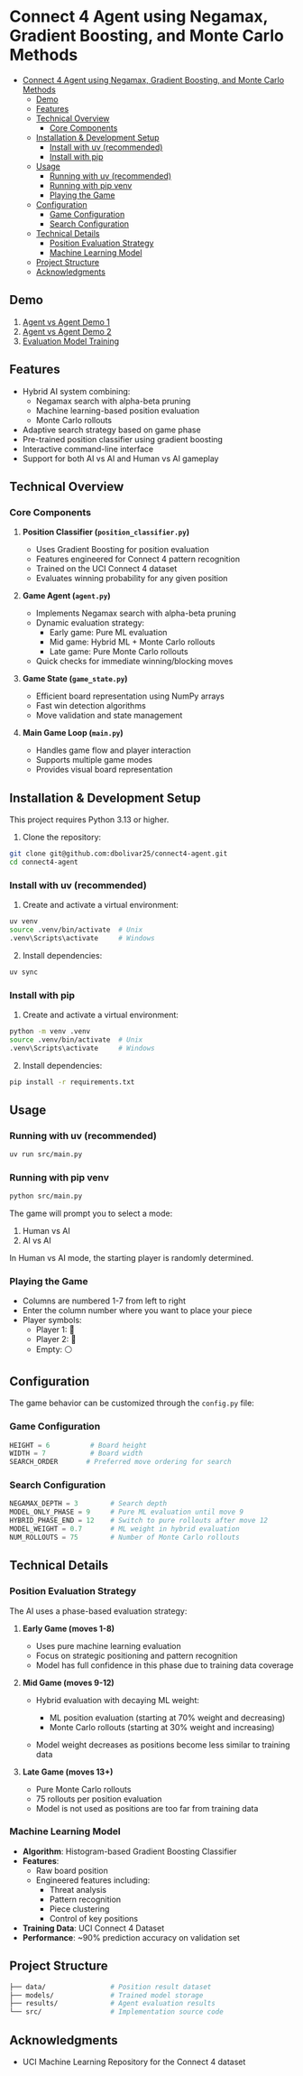 # Connect 4 Agent using Negamax, Gradient Boosting, and Monte Carlo Methods

<!--toc:start-->

- [Connect 4 Agent using Negamax, Gradient Boosting, and Monte Carlo Methods](#connect-4-agent-using-negamax-gradient-boosting-and-monte-carlo-methods)
  - [Demo](#demo)
  - [Features](#features)
  - [Technical Overview](#technical-overview)
    - [Core Components](#core-components)
  - [Installation & Development Setup](#installation-development-setup)
    - [Install with uv (recommended)](#install-with-uv-recommended)
    - [Install with pip](#install-with-pip)
  - [Usage](#usage)
    - [Running with uv (recommended)](#running-with-uv-recommended)
    - [Running with pip venv](#running-with-pip-venv)
    - [Playing the Game](#playing-the-game)
  - [Configuration](#configuration)
    - [Game Configuration](#game-configuration)
    - [Search Configuration](#search-configuration)
  - [Technical Details](#technical-details)
    - [Position Evaluation Strategy](#position-evaluation-strategy)
    - [Machine Learning Model](#machine-learning-model)
  - [Project Structure](#project-structure)
  - [Acknowledgments](#acknowledgments)
  <!--toc:end-->

## Demo

1. [Agent vs Agent Demo 1](https://asciinema.org/a/Hm669hw8VSazlWvaM6tknwvWZ)
2. [Agent vs Agent Demo 2](https://asciinema.org/a/uHWOATu8kjxBE5QAS6oJiZmf8)
3. [Evaluation Model Training](https://asciinema.org/a/P7yCVfh7JYdHdD0PYF3RSKAnx)

## Features

- Hybrid AI system combining:
  - Negamax search with alpha-beta pruning
  - Machine learning-based position evaluation
  - Monte Carlo rollouts
- Adaptive search strategy based on game phase
- Pre-trained position classifier using gradient boosting
- Interactive command-line interface
- Support for both AI vs AI and Human vs AI gameplay

## Technical Overview

### Core Components

1. **Position Classifier (`position_classifier.py`)**

   - Uses Gradient Boosting for position evaluation
   - Features engineered for Connect 4 pattern recognition
   - Trained on the UCI Connect 4 dataset
   - Evaluates winning probability for any given position

2. **Game Agent (`agent.py`)**

   - Implements Negamax search with alpha-beta pruning
   - Dynamic evaluation strategy:
     - Early game: Pure ML evaluation
     - Mid game: Hybrid ML + Monte Carlo rollouts
     - Late game: Pure Monte Carlo rollouts
   - Quick checks for immediate winning/blocking moves

3. **Game State (`game_state.py`)**

   - Efficient board representation using NumPy arrays
   - Fast win detection algorithms
   - Move validation and state management

4. **Main Game Loop (`main.py`)**
   - Handles game flow and player interaction
   - Supports multiple game modes
   - Provides visual board representation

## Installation & Development Setup

This project requires Python 3.13 or higher.

1. Clone the repository:

```bash
git clone git@github.com:dbolivar25/connect4-agent.git
cd connect4-agent
```

### Install with uv (recommended)

1. Create and activate a virtual environment:

```bash
uv venv
source .venv/bin/activate  # Unix
.venv\Scripts\activate     # Windows
```

2. Install dependencies:

```bash
uv sync
```

### Install with pip

1. Create and activate a virtual environment:

```bash
python -m venv .venv
source .venv/bin/activate  # Unix
.venv\Scripts\activate     # Windows
```

2. Install dependencies:

```bash
pip install -r requirements.txt
```

## Usage

### Running with uv (recommended)

```bash
uv run src/main.py
```

### Running with pip venv

```bash
python src/main.py
```

The game will prompt you to select a mode:

1. Human vs AI
2. AI vs AI

In Human vs AI mode, the starting player is randomly determined.

### Playing the Game

- Columns are numbered 1-7 from left to right
- Enter the column number where you want to place your piece
- Player symbols:
  - Player 1: 🔴
  - Player 2: 🔵
  - Empty: ⚪

## Configuration

The game behavior can be customized through the `config.py` file:

### Game Configuration

```python
HEIGHT = 6          # Board height
WIDTH = 7           # Board width
SEARCH_ORDER       # Preferred move ordering for search
```

### Search Configuration

```python
NEGAMAX_DEPTH = 3        # Search depth
MODEL_ONLY_PHASE = 9     # Pure ML evaluation until move 9
HYBRID_PHASE_END = 12    # Switch to pure rollouts after move 12
MODEL_WEIGHT = 0.7       # ML weight in hybrid evaluation
NUM_ROLLOUTS = 75        # Number of Monte Carlo rollouts
```

## Technical Details

### Position Evaluation Strategy

The AI uses a phase-based evaluation strategy:

1.  **Early Game (moves 1-8)**

    - Uses pure machine learning evaluation
    - Focus on strategic positioning and pattern recognition
    - Model has full confidence in this phase due to training data coverage

2.  **Mid Game (moves 9-12)**

    - Hybrid evaluation with decaying ML weight:

      - ML position evaluation (starting at 70% weight and decreasing)
      - Monte Carlo rollouts (starting at 30% weight and increasing)

    - Model weight decreases as positions become less similar to training data

3.  **Late Game (moves 13+)**
    - Pure Monte Carlo rollouts
    - 75 rollouts per position evaluation
    - Model is not used as positions are too far from training data

### Machine Learning Model

- **Algorithm**: Histogram-based Gradient Boosting Classifier
- **Features**:
  - Raw board position
  - Engineered features including:
    - Threat analysis
    - Pattern recognition
    - Piece clustering
    - Control of key positions
- **Training Data**: UCI Connect 4 Dataset
- **Performance**: ~90% prediction accuracy on validation set

## Project Structure

```bash
├── data/                # Position result dataset
├── models/              # Trained model storage
├── results/             # Agent evaluation results
└── src/                 # Implementation source code
```

## Acknowledgments

- UCI Machine Learning Repository for the Connect 4 dataset
